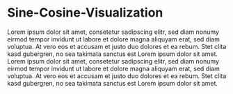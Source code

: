 # Sine-Cosine-Visualization
Lorem ipsum dolor sit amet, consetetur sadipscing elitr, sed diam nonumy eirmod tempor invidunt ut labore et dolore magna aliquyam
erat, sed diam voluptua. At vero eos et accusam et justo duo dolores et ea rebum. Stet clita kasd gubergren, no sea takimata
sanctus est Lorem ipsum dolor sit amet. Lorem ipsum dolor sit amet, consetetur sadipscing elitr, sed diam nonumy eirmod tempor 
invidunt ut labore et dolore magna aliquyam erat, sed diam voluptua. At vero eos et accusam et justo duo dolores et ea rebum. Stet
clita kasd gubergren, no sea takimata sanctus est Lorem ipsum dolor sit amet.
